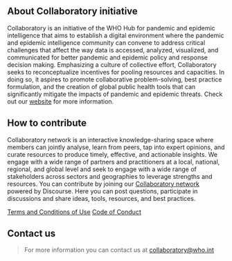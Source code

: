 ## About Collaboratory initiative
Collaboratory is an initiative of the WHO Hub for pandemic and epidemic intelligence  that aims to establish a digital environment where the pandemic and epidemic intelligence community can convene to address critical challenges that affect the way data is accessed, analyzed, visualized, and communicated for better pandemic and epidemic policy and response decision making. 
Emphasizing a culture of collective effort, Collaboratory seeks to reconceptualize incentives for pooling resources and capacities. In doing so, it aspires to promote collaborative problem-solving, best practice formulation, and the creation of global public health tools that can significantly mitigate the impacts of pandemic and epidemic threats.
Check out our [website](https://www.who.int/initiatives/collaboratory) for more information.


## How to contribute
Collaboratory network is an interactive knowledge-sharing space where members can jointly analyse, learn from peers, tap into expert opinions, and curate resources to produce timely, effective, and actionable insights. 
We engage with a wide range of partners and practitioners at a local, national, regional, and global level and seek to engage with a wide range of stakeholders across sectors and geographies to leverage strengths and resources. 
You can contribute by joining our [Collaboratory network](https://collab-forum.who.int/) powered by Discourse. Here you can post questions, participate in discussions and share ideas, tools, resources, and best practices. 

[Terms and Conditions of Use](https://collab-forum.who.int/](https://cdn.who.int/media/docs/default-source/documents/emergencies/collaboratory-terms-and-conditions-of-use.pdf?sfvrsn=872d61a8_1)) 
[Code of Conduct](https://collab-forum.who.int/](https://cdn.who.int/media/docs/default-source/documents/emergencies/collaboratory-terms-and-conditions-of-use.pdf?sfvrsn=872d61a8_1)) 


## Contact us 
> For more information you can contact us at collaboratory@who.int
